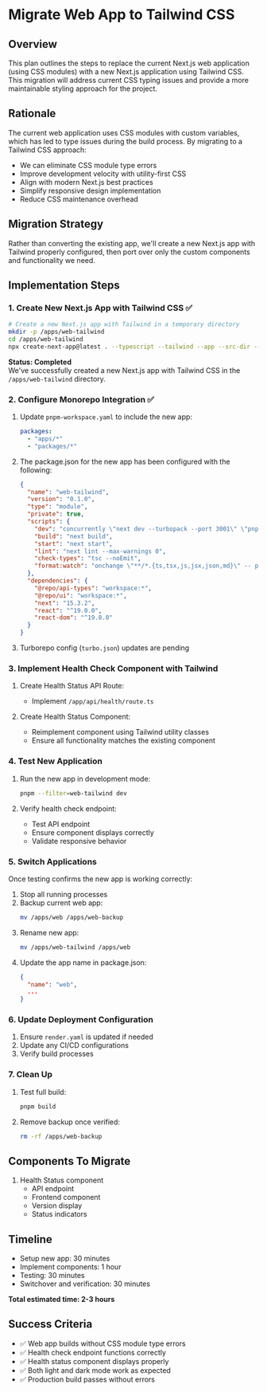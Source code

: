 # Migrate Web App to Tailwind CSS

## Overview

This plan outlines the steps to replace the current Next.js web application (using CSS modules) with a new Next.js application using Tailwind CSS. This migration will address current CSS typing issues and provide a more maintainable styling approach for the project.

## Rationale

The current web application uses CSS modules with custom variables, which has led to type issues during the build process. By migrating to a Tailwind CSS approach:

- We can eliminate CSS module type errors
- Improve development velocity with utility-first CSS
- Align with modern Next.js best practices
- Simplify responsive design implementation
- Reduce CSS maintenance overhead

## Migration Strategy

Rather than converting the existing app, we'll create a new Next.js app with Tailwind properly configured, then port over only the custom components and functionality we need.

## Implementation Steps

### 1. Create New Next.js App with Tailwind CSS ✅

```bash
# Create a new Next.js app with Tailwind in a temporary directory
mkdir -p /apps/web-tailwind
cd /apps/web-tailwind
npx create-next-app@latest . --typescript --tailwind --app --src-dir --import-alias "@/*"
```

**Status: Completed**  
We've successfully created a new Next.js app with Tailwind CSS in the `/apps/web-tailwind` directory.

### 2. Configure Monorepo Integration ✅

1. Update `pnpm-workspace.yaml` to include the new app:
   ```yaml
   packages:
     - "apps/*"
     - "packages/*"
   ```

2. The package.json for the new app has been configured with the following:
   ```json
   {
     "name": "web-tailwind",
     "version": "0.1.0",
     "type": "module",
     "private": true,
     "scripts": {
       "dev": "concurrently \"next dev --turbopack --port 3001\" \"pnpm format:watch\"",
       "build": "next build",
       "start": "next start",
       "lint": "next lint --max-warnings 0",
       "check-types": "tsc --noEmit",
       "format:watch": "onchange \"**/*.{ts,tsx,js,jsx,json,md}\" -- prettier --write {{changed}}"
     },
     "dependencies": {
       "@repo/api-types": "workspace:*",
       "@repo/ui": "workspace:*",
       "next": "15.3.2",
       "react": "^19.0.0",
       "react-dom": "^19.0.0"
     }
   }
   ```

3. Turborepo config (`turbo.json`) updates are pending

### 3. Implement Health Check Component with Tailwind

1. Create Health Status API Route:
   - Implement `/app/api/health/route.ts`

2. Create Health Status Component:
   - Reimplement component using Tailwind utility classes
   - Ensure all functionality matches the existing component

### 4. Test New Application

1. Run the new app in development mode:
   ```bash
   pnpm --filter=web-tailwind dev
   ```

2. Verify health check endpoint:
   - Test API endpoint
   - Ensure component displays correctly
   - Validate responsive behavior

### 5. Switch Applications

Once testing confirms the new app is working correctly:

1. Stop all running processes
2. Backup current web app:
   ```bash
   mv /apps/web /apps/web-backup
   ```
3. Rename new app:
   ```bash
   mv /apps/web-tailwind /apps/web
   ```
4. Update the app name in package.json:
   ```json
   {
     "name": "web",
     ...
   }
   ```

### 6. Update Deployment Configuration

1. Ensure `render.yaml` is updated if needed
2. Update any CI/CD configurations
3. Verify build processes

### 7. Clean Up

1. Test full build:
   ```bash
   pnpm build
   ```
2. Remove backup once verified:
   ```bash
   rm -rf /apps/web-backup
   ```

## Components To Migrate

1. Health Status component
   - API endpoint
   - Frontend component
   - Version display
   - Status indicators

## Timeline

- Setup new app: 30 minutes
- Implement components: 1 hour
- Testing: 30 minutes
- Switchover and verification: 30 minutes

**Total estimated time: 2-3 hours**

## Success Criteria

- ✅ Web app builds without CSS module type errors
- ✅ Health check endpoint functions correctly
- ✅ Health status component displays properly
- ✅ Both light and dark mode work as expected
- ✅ Production build passes without errors